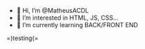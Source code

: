 - 👋 Hi, I’m @MatheusACDL
- 👀 I’m interested in HTML, JS, CSS...
- 🌱 I’m currently learning BACK/FRONT END

=)testing(=
